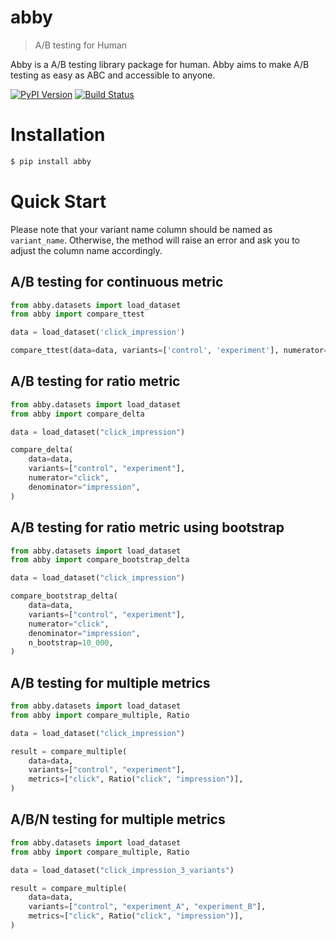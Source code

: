 # abby

> A/B testing for Human

Abby is a A/B testing library package for human. Abby aims to make A/B testing as easy as ABC and accessible to anyone.

[![PyPI Version][pypi-image]][pypi-url]
[![Build Status][build-image]][build-url]

# Installation

```sh
$ pip install abby
```

# Quick Start

Please note that your variant name column should be named as `variant_name`. Otherwise, the method will raise an error and ask you to adjust the column name accordingly.

## A/B testing for continuous metric

```python
from abby.datasets import load_dataset
from abby import compare_ttest

data = load_dataset('click_impression')

compare_ttest(data=data, variants=['control', 'experiment'], numerator='click')
```

## A/B testing for ratio metric

```python
from abby.datasets import load_dataset
from abby import compare_delta

data = load_dataset("click_impression")

compare_delta(
    data=data,
    variants=["control", "experiment"],
    numerator="click",
    denominator="impression",
)
```

## A/B testing for ratio metric using bootstrap

```python
from abby.datasets import load_dataset
from abby import compare_bootstrap_delta

data = load_dataset("click_impression")

compare_bootstrap_delta(
    data=data,
    variants=["control", "experiment"],
    numerator="click",
    denominator="impression",
    n_bootstrap=10_000,
)
```

## A/B testing for multiple metrics

```python
from abby.datasets import load_dataset
from abby import compare_multiple, Ratio

data = load_dataset("click_impression")

result = compare_multiple(
    data=data,
    variants=["control", "experiment"],
    metrics=["click", Ratio("click", "impression")],
)
```

## A/B/N testing for multiple metrics

```python
from abby.datasets import load_dataset
from abby import compare_multiple, Ratio

data = load_dataset("click_impression_3_variants")

result = compare_multiple(
    data=data,
    variants=["control", "experiment_A", "experiment_B"],
    metrics=["click", Ratio("click", "impression")],
)
```

<!-- Badges -->

[pypi-image]: https://img.shields.io/pypi/v/abby
[pypi-url]: https://pypi.org/project/abby/
[build-image]: https://github.com/farhanreynaldo/abby/actions/workflows/test.yml/badge.svg
[build-url]: https://github.com/farhanreynaldo/abby/actions/workflows/test.yml
